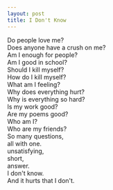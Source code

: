 ```yaml
---
layout: post
title: I Don't Know
---
```

Do people love me? <br>
Does anyone have a crush on me? <br>
Am I enough for people? <br>
Am I good in school? <br>
Should I kill myself? <br>
How do I kill myself? <br>
What am I feeling? <br>
Why does everything hurt? <br>
Why is everything so hard? <br>
Is my work good? <br>
Are my poems good? <br>
Who am I? <br>
Who are my friends? <br>
So many questions, <br>
all with one. <br>
unsatisfying, <br>
short, <br>
answer. <br>
I don't know. <br>
And it hurts that I don't.
